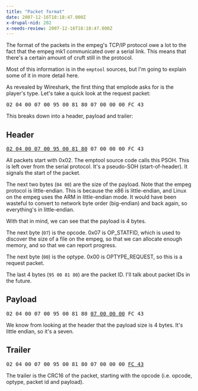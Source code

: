 ```yaml
---
title: "Packet format"
date: 2007-12-16T18:18:47.000Z
x-drupal-nid: 202
x-needs-review: 2007-12-16T18:18:47.000Z
---
```

The format of the packets in the empeg's TCP/IP protocol owe a lot to the fact that the empeg mk1 communicated over a serial link. This means that there's a certain amount of cruft still in the protocol.

Most of this information is in the `emptool` sources, but I'm going to explain some of it in more detail here.

As revealed by Wireshark, the first thing that emplode asks for is the player's type. Let's take a quick look at the request packet:

<pre>02 04 00 07 00 95 00 81 80 07 00 00 00 FC 43</pre>

This breaks down into a header, payload and trailer:

## Header

<pre><u>02 04 00 07 00 95 00 81 80</u> 07 00 00 00 FC 43</pre>

All packets start with 0x02\. The emptool source code calls this PSOH. This is left over from the serial protocol. It's a pseudo-SOH (start-of-header). It signals the start of the packet.

The next two bytes (`04 00`) are the size of the payload. Note that the empeg protocol is little-endian. This is because the x86 is little-endian, and Linux on the empeg uses the ARM in little-endian mode. It would have been wasteful to convert to network byte order (big-endian) and back again, so everything's in little-endian.

With that in mind, we can see that the payload is 4 bytes.

The next byte (`07`) is the opcode. 0x07 is OP_STATFID, which is used to discover the size of a file on the empeg, so that we can allocate enough memory, and so that we can report progress.

The next byte (`00`) is the optype. 0x00 is OPTYPE_REQUEST, so this is a request packet.

The last 4 bytes (`95 00 81 80`) are the packet ID. I'll talk about packet IDs in the future.

## Payload

<pre>02 04 00 07 00 95 00 81 80 <u>07 00 00 00</u> FC 43</pre>

We know from looking at the header that the payload size is 4 bytes. It's little endian, so it's a seven.

## Trailer

<pre>02 04 00 07 00 95 00 81 80 07 00 00 00 <u>FC 43</u></pre>

The trailer is the CRC16 of the packet, starting with the opcode (i.e. opcode, optype, packet id and payload).
